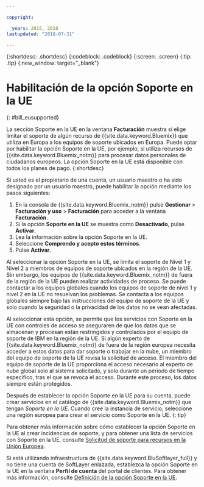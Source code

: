 ```yaml
---

copyright:

  years: 2015, 2018
lastupdated: "2018-07-31"

---
```


{:shortdesc: .shortdesc}
{:codeblock: .codeblock}
{:screen: .screen}
{:tip: .tip}
{:new_window: target="_blank"}

# Habilitación de la opción Soporte en la UE
{: #bill_eusupported}

La sección Soporte en la UE en la ventana **Facturación** muestra si elige limitar el soporte de algún recurso de {{site.data.keyword.Bluemix}} que utiliza en Europa a los equipos de soporte ubicados en Europa. Puede optar por habilitar la opción Soporte en la UE, por ejemplo, si utiliza recursos de {{site.data.keyword.Bluemix_notm}} para procesar datos personales de ciudadanos europeos. La opción Soporte en la UE está disponible con todos los planes de pago.
{:shortdesc}

Si usted es el propietario de una cuenta, un usuario maestro o ha sido designado por un usuario maestro, puede habilitar la opción mediante los pasos siguientes:

1. En la consola de {{site.data.keyword.Bluemix_notm}} pulse **Gestionar** > **Facturación y uso** > **Facturación** para acceder a la ventana **Facturación**.  
2. Si la opción **Soporte en la UE** se muestra como **Desactivado**, pulse **Activar**.
3. Lea la información sobre la opción Soporte en la UE.
4. Seleccione **Comprendo y acepto estos términos**.
5. Pulse **Activar**.

Al seleccionar la opción Soporte en la UE, se limita el soporte de Nivel 1 y Nivel 2 a miembros de equipos de soporte ubicados en la región de la UE. Sin embargo, los equipos de {{site.data.keyword.Bluemix_notm}} de fuera de la región de la UE pueden realizar actividades de proceso. Se puede contactar a los equipos globales cuando los equipos de soporte de nivel 1 y nivel 2 en la UE no resuelvan los problemas. Se contacta a los equipos globales siempre bajo las instrucciones del equipo de soporte de la UE y solo cuando la seguridad o la privacidad de los datos no se vean afectadas.

Al seleccionar esta opción, se permite que los servicios con Soporte en la UE con controles de acceso se aseguraren de que los datos que se almacenan y procesan están restringidos y controlados por el equipo de soporte de IBM en la región de la UE. Si algún experto de {{site.data.keyword.Bluemix_notm}} de fuera de la región europea necesita acceder a estos datos para dar soporte o trabajar en la nube, un miembro del equipo de soporte de la UE revisa la solicitud de acceso. El miembro del equipo de soporte de la UE proporciona el acceso necesario al experto de nube global solo al sistema solicitado, y solo durante un periodo de tiempo específico, tras el que se revoca el acceso. Durante este proceso, los datos siempre están protegidos.

Después de establecer la opción Soporte en la UE para su cuenta, puede crear servicios en el catálogo de {{site.data.keyword.Bluemix_notm}} que tengan *Soporte en la UE*. Cuando cree la instancia de servicio, seleccione una región europea para crear el servicio como Soporte en la UE.
{: tip}

Para obtener más información sobre cómo establecer la opción Soporte en la UE al crear incidencias de soporte, y para obtener una lista de servicios con Soporte en la UE, consulte [Solicitud de soporte para recursos en la Unión Europea](/docs/get-support/howtogetsupport.html#eusupported).

Si está utilizando infraestructura de {{site.data.keyword.BluSoftlayer_full}} y no tiene una cuenta de SoftLayer enlazada, establezca la opción Soporte en la UE en la ventana **Perfil de cuenta** del portal de clientes. Para obtener más información, consulte [Definición de la opción Soporte en la UE](/docs/customer-portal/cpmanuserprof.html#cp_seteusupported).

